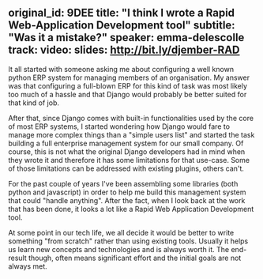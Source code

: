 original_id: 9DEE
title: "I think I wrote a Rapid Web-Application Development tool"
subtitle: "Was it a mistake?"
speaker: emma-delescolle
track:
video:
slides: http://bit.ly/djember-RAD
---
It all started with someone asking me about configuring a well known python ERP system for managing members of an organisation.
My answer was that configuring a full-blown ERP for this kind of task was most likely too much of a hassle and that Django would probably be better suited for that kind of job.

After that, since Django comes with built-in functionalities used by the core of most ERP systems, I started wondering how Django would fare to manage more complex things than a "simple users list" and started the task building a full enterprise management system for our small company. Of course, this is not what the original Django developers had in mind when they wrote it and therefore it has some limitations for that use-case. Some of those limitations can be addressed with existing plugins, others can't.

For the past couple of years I've been assembling some libraries (both python and javascript) in order to help me build this management system that could "handle anything". After the fact, when I look back at the work that has been done, it looks a lot like a Rapid Web Application Development tool.

At some point in our tech life, we all decide it would be better to write something "from scratch" rather than using existing tools. Usually it helps us learn new concepts and technologies and is always worth it. The end-result though, often means significant effort and the initial goals are not always met.

